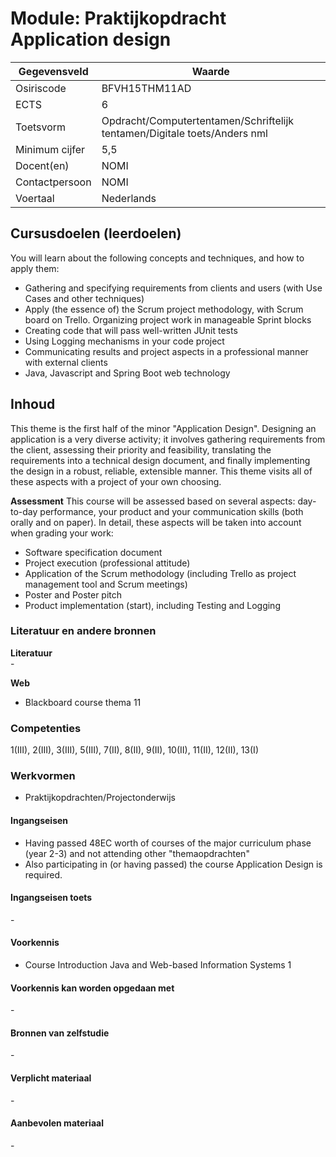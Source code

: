# Module: Praktijkopdracht Application design

| Gegevensveld  | Waarde |
| ------------- | ------------- |
| Osiriscode  | BFVH15THM11AD  |
| ECTS  | 6 |
| Toetsvorm  | Opdracht/Computertentamen/Schriftelijk tentamen/Digitale toets/Anders nml |
| Minimum cijfer  | 5,5 |
| Docent(en)  | NOMI |
| Contactpersoon  | NOMI |
| Voertaal  | Nederlands |

## Cursusdoelen (leerdoelen)

You will learn about the following concepts and techniques, and how to apply them: 
- Gathering and specifying requirements from clients and users (with Use Cases and other techniques)
- Apply (the essence of) the Scrum project methodology, with Scrum board on Trello. Organizing project work in manageable Sprint blocks
- Creating code that will pass well-written JUnit tests 
- Using Logging mechanisms in your code project
- Communicating results and project aspects in a professional manner with external clients
- Java, Javascript and Spring Boot web technology

## Inhoud

This theme is the first half of the minor "Application Design". Designing an application is a very diverse activity; it involves gathering requirements from the client, assessing their priority and feasibility, translating the requirements into a technical design document, and finally implementing the design in a robust, reliable, extensible manner. This theme visits all of these aspects with a project of your own choosing. 

**Assessment**
This course will be assessed based on several aspects: day-to-day performance, your product and your communication skills (both orally and on paper). In detail, these aspects will be taken into account when grading your work: 
- Software specification document
- Project execution (professional attitude)
- Application of the Scrum methodology (including Trello as project management tool and Scrum meetings)
- Poster and Poster pitch
- Product implementation (start), including Testing and Logging

### Literatuur en andere bronnen

**Literatuur**  
\-

**Web**
- Blackboard course thema 11

### Competenties
1(III), 2(III), 3(III), 5(III), 7(II), 8(II), 9(II), 10(II), 11(II), 12(II), 13(I)

### Werkvormen  
- Praktijkopdrachten/Projectonderwijs  

#### Ingangseisen 
- Having passed 48EC worth of courses of the major curriculum phase (year 2-3) and not attending other "themaopdrachten"
- Also participating in (or having passed) the course Application Design is required.

#### Ingangseisen toets
\- 

#### Voorkennis
- Course Introduction Java and Web-based Information Systems 1

#### Voorkennis kan worden opgedaan met
\-

#### Bronnen van zelfstudie
\-

#### Verplicht materiaal
\-

#### Aanbevolen materiaal
\-

